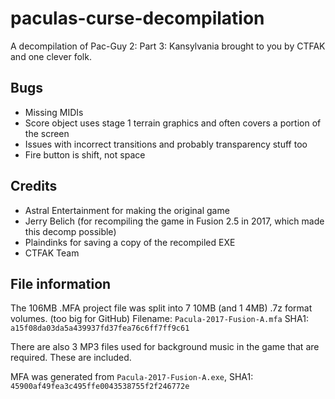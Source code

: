 # paculas-curse-decompilation
A decompilation of Pac-Guy 2: Part 3: Kansylvania brought to you by CTFAK and one clever folk.

## Bugs
- Missing MIDIs  
- Score object uses stage 1 terrain graphics and often covers a portion of the screen  
- Issues with incorrect transitions and probably transparency stuff too  
- Fire button is shift, not space  

## Credits
- Astral Entertainment for making the original game  
- Jerry Belich (for recompiling the game in Fusion 2.5 in 2017, which made this decomp possible)
- Plaindinks for saving a copy of the recompiled EXE
- CTFAK Team  

## File information

The 106MB .MFA project file was split into 7 10MB (and 1 4MB) .7z format volumes. (too big for GitHub)
Filename: ``Pacula-2017-Fusion-A.mfa`` SHA1: ``a15f08da03da5a439937fd37fea76c6ff7ff9c61``

There are also 3 MP3 files used for background music in the game that are required. These are included.

MFA was generated from ``Pacula-2017-Fusion-A.exe``, SHA1: ``45900af49fea3c495ffe0043538755f2f246772e``
